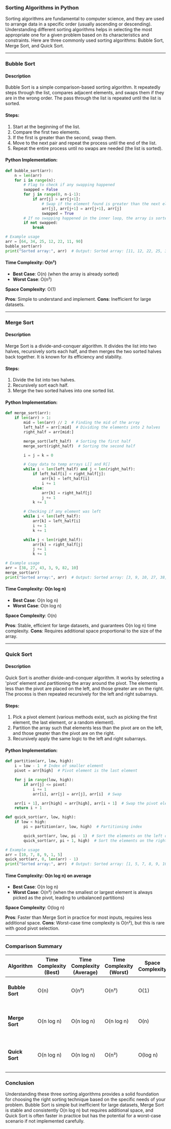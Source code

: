 ### **Sorting Algorithms in Python**

Sorting algorithms are fundamental to computer science, and they are used to arrange data in a specific order (usually ascending or descending). Understanding different sorting algorithms helps in selecting the most appropriate one for a given problem based on its characteristics and constraints. Here are three commonly used sorting algorithms: Bubble Sort, Merge Sort, and Quick Sort.

---

### **Bubble Sort**

#### **Description**
Bubble Sort is a simple comparison-based sorting algorithm. It repeatedly steps through the list, compares adjacent elements, and swaps them if they are in the wrong order. The pass through the list is repeated until the list is sorted.

#### **Steps**:
1. Start at the beginning of the list.
2. Compare the first two elements.
3. If the first is greater than the second, swap them.
4. Move to the next pair and repeat the process until the end of the list.
5. Repeat the entire process until no swaps are needed (the list is sorted).

#### **Python Implementation**:

```python
def bubble_sort(arr):
    n = len(arr)
    for i in range(n):
        # Flag to check if any swapping happened
        swapped = False
        for j in range(0, n-i-1):
            if arr[j] > arr[j+1]:
                # Swap if the element found is greater than the next element
                arr[j], arr[j+1] = arr[j+1], arr[j]
                swapped = True
        # If no swapping happened in the inner loop, the array is sorted
        if not swapped:
            break

# Example usage
arr = [64, 34, 25, 12, 22, 11, 90]
bubble_sort(arr)
print("Sorted array:", arr)  # Output: Sorted array: [11, 12, 22, 25, 34, 64, 90]
```

#### **Time Complexity**: O(n²)
- **Best Case**: O(n) (when the array is already sorted)
- **Worst Case**: O(n²)

**Space Complexity**: O(1)

**Pros**: Simple to understand and implement.
**Cons**: Inefficient for large datasets.

---

### **Merge Sort**

#### **Description**
Merge Sort is a divide-and-conquer algorithm. It divides the list into two halves, recursively sorts each half, and then merges the two sorted halves back together. It is known for its efficiency and stability.

#### **Steps**:
1. Divide the list into two halves.
2. Recursively sort each half.
3. Merge the two sorted halves into one sorted list.

#### **Python Implementation**:

```python
def merge_sort(arr):
    if len(arr) > 1:
        mid = len(arr) // 2  # Finding the mid of the array
        left_half = arr[:mid]  # Dividing the elements into 2 halves
        right_half = arr[mid:]

        merge_sort(left_half)  # Sorting the first half
        merge_sort(right_half)  # Sorting the second half

        i = j = k = 0

        # Copy data to temp arrays L[] and R[]
        while i < len(left_half) and j < len(right_half):
            if left_half[i] < right_half[j]:
                arr[k] = left_half[i]
                i += 1
            else:
                arr[k] = right_half[j]
                j += 1
            k += 1

        # Checking if any element was left
        while i < len(left_half):
            arr[k] = left_half[i]
            i += 1
            k += 1

        while j < len(right_half):
            arr[k] = right_half[j]
            j += 1
            k += 1

# Example usage
arr = [38, 27, 43, 3, 9, 82, 10]
merge_sort(arr)
print("Sorted array:", arr)  # Output: Sorted array: [3, 9, 10, 27, 38, 43, 82]
```

#### **Time Complexity**: O(n log n)
- **Best Case**: O(n log n)
- **Worst Case**: O(n log n)

**Space Complexity**: O(n)

**Pros**: Stable, efficient for large datasets, and guarantees O(n log n) time complexity.
**Cons**: Requires additional space proportional to the size of the array.

---

### **Quick Sort**

#### **Description**
Quick Sort is another divide-and-conquer algorithm. It works by selecting a 'pivot' element and partitioning the array around the pivot. The elements less than the pivot are placed on the left, and those greater are on the right. The process is then repeated recursively for the left and right subarrays.

#### **Steps**:
1. Pick a pivot element (various methods exist, such as picking the first element, the last element, or a random element).
2. Partition the array such that elements less than the pivot are on the left, and those greater than the pivot are on the right.
3. Recursively apply the same logic to the left and right subarrays.

#### **Python Implementation**:

```python
def partition(arr, low, high):
    i = low - 1  # Index of smaller element
    pivot = arr[high]  # Pivot element is the last element

    for j in range(low, high):
        if arr[j] <= pivot:
            i += 1
            arr[i], arr[j] = arr[j], arr[i]  # Swap

    arr[i + 1], arr[high] = arr[high], arr[i + 1]  # Swap the pivot element with the element at i + 1
    return i + 1

def quick_sort(arr, low, high):
    if low < high:
        pi = partition(arr, low, high)  # Partitioning index

        quick_sort(arr, low, pi - 1)  # Sort the elements on the left of pivot
        quick_sort(arr, pi + 1, high)  # Sort the elements on the right of pivot

# Example usage
arr = [10, 7, 8, 9, 1, 5]
quick_sort(arr, 0, len(arr) - 1)
print("Sorted array:", arr)  # Output: Sorted array: [1, 5, 7, 8, 9, 10]
```

#### **Time Complexity**: O(n log n) on average
- **Best Case**: O(n log n)
- **Worst Case**: O(n²) (when the smallest or largest element is always picked as the pivot, leading to unbalanced partitions)

**Space Complexity**: O(log n)

**Pros**: Faster than Merge Sort in practice for most inputs, requires less additional space.
**Cons**: Worst-case time complexity is O(n²), but this is rare with good pivot selection.

---

### **Comparison Summary**

| Algorithm    | Time Complexity (Best) | Time Complexity (Average) | Time Complexity (Worst) | Space Complexity | Stability | Use Case               |
|--------------|------------------------|---------------------------|-------------------------|------------------|-----------|------------------------|
| **Bubble Sort** | O(n)                    | O(n²)                      | O(n²)                    | O(1)             | Stable    | Small datasets, educational purposes |
| **Merge Sort**  | O(n log n)              | O(n log n)                 | O(n log n)               | O(n)             | Stable    | Large datasets, when stability is important |
| **Quick Sort**  | O(n log n)              | O(n log n)                 | O(n²)                    | O(log n)         | Unstable  | Large datasets, when space is a concern |

### **Conclusion**
Understanding these three sorting algorithms provides a solid foundation for choosing the right sorting technique based on the specific needs of your problem. Bubble Sort is simple but inefficient for large datasets, Merge Sort is stable and consistently O(n log n) but requires additional space, and Quick Sort is often faster in practice but has the potential for a worst-case scenario if not implemented carefully.
